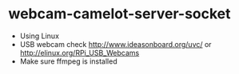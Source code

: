 webcam-camelot-server-socket
============================

- Using Linux
- USB webcam check http://www.ideasonboard.org/uvc/ or http://elinux.org/RPi_USB_Webcams
- Make sure ffmpeg is installed

